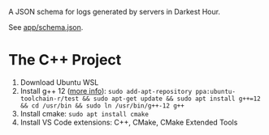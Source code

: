 A JSON schema for logs generated by servers in Darkest Hour.

See [app/schema.json](app/schema.json).

# The C++ Project

 1. Download Ubuntu WSL
 2. Install g++ 12 ([more info](https://stackoverflow.com/questions/70835585/how-to-install-gcc-12-on-ubuntu)): `sudo add-apt-repository ppa:ubuntu-toolchain-r/test && sudo apt-get update && sudo apt install g++=12 && cd /usr/bin && sudo ln /usr/bin/g++-12 g++`
 3. Install cmake: `sudo apt install cmake`
 4. Install VS Code extensions: C++, CMake, CMake Extended Tools